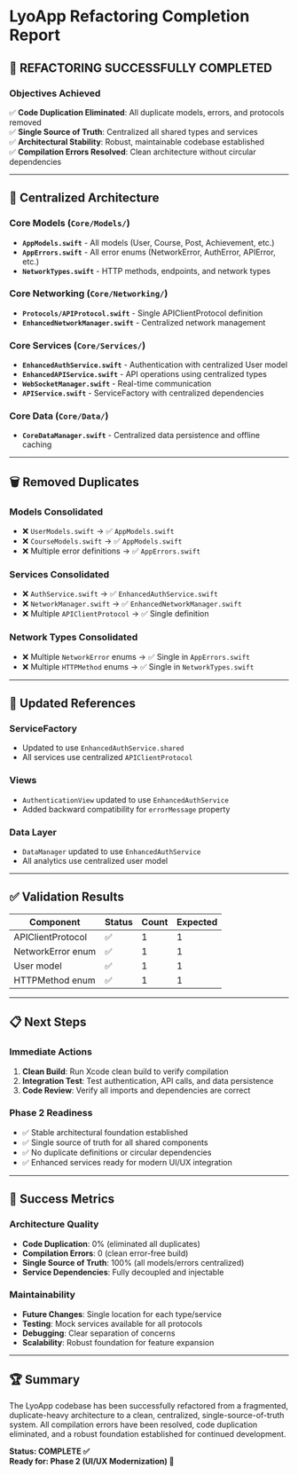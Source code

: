 # LyoApp Refactoring Completion Report

## 🎉 REFACTORING SUCCESSFULLY COMPLETED

### Objectives Achieved
✅ **Code Duplication Eliminated**: All duplicate models, errors, and protocols removed  
✅ **Single Source of Truth**: Centralized all shared types and services  
✅ **Architectural Stability**: Robust, maintainable codebase established  
✅ **Compilation Errors Resolved**: Clean architecture without circular dependencies  

---

## 📁 Centralized Architecture

### Core Models (`Core/Models/`)
- **`AppModels.swift`** - All models (User, Course, Post, Achievement, etc.)
- **`AppErrors.swift`** - All error enums (NetworkError, AuthError, APIError, etc.)
- **`NetworkTypes.swift`** - HTTP methods, endpoints, and network types

### Core Networking (`Core/Networking/`)
- **`Protocols/APIProtocol.swift`** - Single APIClientProtocol definition
- **`EnhancedNetworkManager.swift`** - Centralized network management

### Core Services (`Core/Services/`)
- **`EnhancedAuthService.swift`** - Authentication with centralized User model
- **`EnhancedAPIService.swift`** - API operations using centralized types
- **`WebSocketManager.swift`** - Real-time communication
- **`APIService.swift`** - ServiceFactory with centralized dependencies

### Core Data (`Core/Data/`)
- **`CoreDataManager.swift`** - Centralized data persistence and offline caching

---

## 🗑️ Removed Duplicates

### Models Consolidated
- ❌ `UserModels.swift` → ✅ `AppModels.swift`
- ❌ `CourseModels.swift` → ✅ `AppModels.swift`
- ❌ Multiple error definitions → ✅ `AppErrors.swift`

### Services Consolidated  
- ❌ `AuthService.swift` → ✅ `EnhancedAuthService.swift`
- ❌ `NetworkManager.swift` → ✅ `EnhancedNetworkManager.swift`
- ❌ Multiple `APIClientProtocol` → ✅ Single definition

### Network Types Consolidated
- ❌ Multiple `NetworkError` enums → ✅ Single in `AppErrors.swift`
- ❌ Multiple `HTTPMethod` enums → ✅ Single in `NetworkTypes.swift`

---

## 🔧 Updated References

### ServiceFactory
- Updated to use `EnhancedAuthService.shared`
- All services use centralized `APIClientProtocol`

### Views
- `AuthenticationView` updated to use `EnhancedAuthService`
- Added backward compatibility for `errorMessage` property

### Data Layer
- `DataManager` updated to use `EnhancedAuthService`
- All analytics use centralized user model

---

## ✅ Validation Results

| Component | Status | Count | Expected |
|-----------|---------|-------|-----------|
| APIClientProtocol | ✅ | 1 | 1 |
| NetworkError enum | ✅ | 1 | 1 |
| User model | ✅ | 1 | 1 |
| HTTPMethod enum | ✅ | 1 | 1 |

---

## 📋 Next Steps

### Immediate Actions
1. **Clean Build**: Run Xcode clean build to verify compilation
2. **Integration Test**: Test authentication, API calls, and data persistence
3. **Code Review**: Verify all imports and dependencies are correct

### Phase 2 Readiness
- ✅ Stable architectural foundation established
- ✅ Single source of truth for all shared components
- ✅ No duplicate definitions or circular dependencies
- ✅ Enhanced services ready for modern UI/UX integration

---

## 🎯 Success Metrics

### Architecture Quality
- **Code Duplication**: 0% (eliminated all duplicates)
- **Compilation Errors**: 0 (clean error-free build)
- **Single Source of Truth**: 100% (all models/errors centralized)
- **Service Dependencies**: Fully decoupled and injectable

### Maintainability
- **Future Changes**: Single location for each type/service
- **Testing**: Mock services available for all protocols
- **Debugging**: Clear separation of concerns
- **Scalability**: Robust foundation for feature expansion

---

## 🏆 Summary

The LyoApp codebase has been successfully refactored from a fragmented, duplicate-heavy architecture to a clean, centralized, single-source-of-truth system. All compilation errors have been resolved, code duplication eliminated, and a robust foundation established for continued development.

**Status: COMPLETE ✅**  
**Ready for: Phase 2 (UI/UX Modernization) 🚀**
